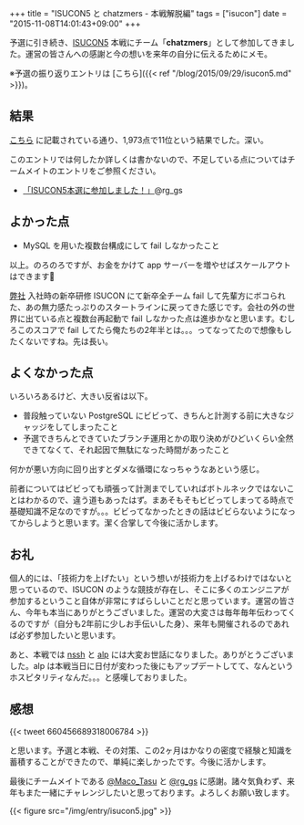 +++
title = "ISUCON5 と chatzmers - 本戦解脱編"
tags = ["isucon"]
date = "2015-11-08T14:01:43+09:00"
+++

予選に引き続き、[ISUCON5](http://isucon.net/archives/45869121.html) 本戦にチーム「__chatzmers__」として参加してきました。運営の皆さんへの感謝と今の想いを来年の自分に伝えるためにメモ。

<!--more-->

※予選の振り返りエントリは [こちら]({{< ref "/blog/2015/09/29/isucon5.md" >}})。

## 結果

[こちら](http://isucon.net/archives/45869121.html) に記載されている通り、1,973点で11位という結果でした。深い。

このエントリでは何したか詳しくは書かないので、不足している点についてはチームメイトのエントリをご参照ください。

- [「ISUCON5本選に参加しました！」](http://t1macrggs.hatenablog.jp/entry/2015/11/03/024829)@rg_gs

## よかった点

- MySQL を用いた複数台構成にして fail しなかったこと

以上。のろのろですが、お金をかけて app サーバーを増やせばスケールアウトはできます🙏

[弊社](http://www.kayac.com) 入社時の新卒研修 ISUCON にて新卒全チーム fail して先輩方にボコられた、あの無力感たっぷりのスタートラインに戻ってきた感じです。会社の外の世界に出ている点と複数台再起動で fail しなかった点は進歩かなと思います。むしろこのスコアで fail してたら俺たちの2年半とは。。。ってなってたので想像もしたくないですね。先は長い。

## よくなかった点

いろいろあるけど、大きい反省は以下。

- 普段触っていない PostgreSQL にビビって、きちんと計測する前に大きなジャッジをしてしまったこと
- 予選できちんとできていたブランチ運用とかの取り決めがひどいくらい全然できてなくて、それ起因で無駄になった時間があったこと

何かが悪い方向に回り出すとダメな循環になっちゃうなあという感じ。

前者についてはビビっても頑張って計測までしていればボトルネックではないことはわかるので、違う道もあったはず。まあそもそもビビってしまってる時点で基礎知識不足なのですが。。。ビビってなかったときの話はビビらないようになってからしようと思います。潔く合掌して今後に活かします。


## お礼

個人的には、「技術力を上げたい」という想いが技術力を上げるわけではないと思っているので、ISUCON のような競技が存在し、そこに多くのエンジニアが参加するということ自体が非常にすばらしいことだと思っています。運営の皆さん、今年も本当にありがとうございました。運営の大変さは毎年毎年伝わってくるのですが（自分も2年前に少しお手伝いした身）、来年も開催されるのであれば必ず参加したいと思います。

あと、本戦では [nssh](https://github.com/fujiwara/nssh) と [alp](https://github.com/tkuchiki/alp) には大変お世話になりました。ありがとうございました。alp は本戦当日に日付が変わった後にもアップデートしてて、なんというホスピタリティなんだ。。。と感嘆しておりました。

## 感想

{{< tweet 660456689318006784 >}}

と思います。予選と本戦、その対策、この2ヶ月はかなりの密度で経験と知識を蓄積することができたので、単純に楽しかったです。今後に活かします。

最後にチームメイトである [@Maco_Tasu](https://twitter.com/Maco_Tasu) と [@rg_gs](https://twitter.com/rg_gs) に感謝。諸々気負わず、来年もまた一緒にチャレンジしたいと思っております。よろしくお願い致します。

{{< figure src="/img/entry/isucon5.jpg" >}}
